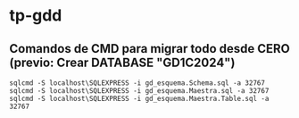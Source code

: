 # tp-gdd

## Comandos de CMD para migrar todo desde CERO (previo: Crear DATABASE "GD1C2024")

```
sqlcmd -S localhost\SQLEXPRESS -i gd_esquema.Schema.sql -a 32767
sqlcmd -S localhost\SQLEXPRESS -i gd_esquema.Maestra.sql -a 32767
sqlcmd -S localhost\SQLEXPRESS -i gd_esquema.Maestra.Table.sql -a 32767
```
